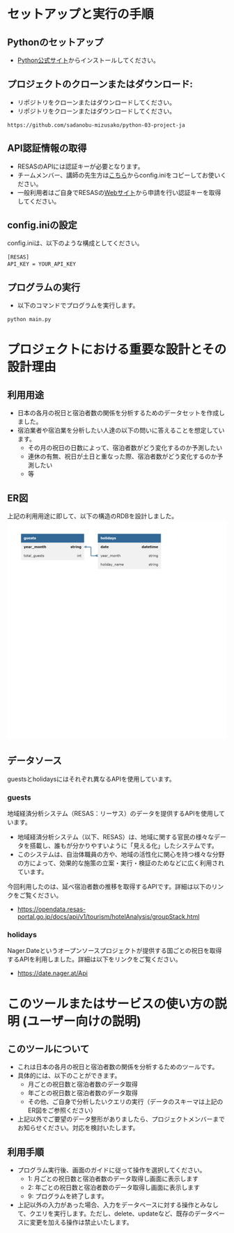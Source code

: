 # セットアップと実行の手順
## Pythonのセットアップ
- [Python公式サイト](https://www.python.org/downloads/)からインストールしてください。
## プロジェクトのクローンまたはダウンロード:
- リポジトリをクローンまたはダウンロードしてください。
- リポジトリをクローンまたはダウンロードしてください。
```
https://github.com/sadanobu-mizusako/python-03-project-ja
```

## API認証情報の取得
- RESASのAPIには認証キーが必要となります。
- チームメンバー、講師の先生方は[こちら](https://drive.google.com/file/d/1yqpJDss3BeNUIjrkk1Zarp3bBXy2Sq1l/view?usp=drive_link)からconfig.iniをコピーしてお使いください。
- 一般利用者はご自身でRESASの[Webサイト](https://opendata.resas-portal.go.jp/form.html)から申請を行い認証キーを取得してください。

## config.iniの設定
config.iniは、以下のような構成としてください。
```
[RESAS]
API_KEY = YOUR_API_KEY
```

## プログラムの実行
- 以下のコマンドでプログラムを実行します。
```bash
python main.py
```

# プロジェクトにおける重要な設計とその設計理由
## 利用用途
- 日本の各月の祝日と宿泊者数の関係を分析するためのデータセットを作成しました。
- 宿泊業者や宿泊業を分析したい人達の以下の問いに答えることを想定しています。
    - その月の祝日の日数によって、宿泊者数がどう変化するのか予測したい
    - 連休の有無、祝日が土日と重なった際、宿泊者数がどう変化するのか予測したい
    - 等
## ER図
上記の利用用途に即して、以下の構造のRDBを設計しました。
![](./database_diagram.png)

## データソース
guestsとholidaysにはそれぞれ異なるAPIを使用しています。
### guests
地域経済分析システム（RESAS：リーサス）のデータを提供するAPIを使用しています。
- 地域経済分析システム（以下、RESAS）は、地域に関する官民の様々なデータを搭載し、誰もが分かりやすいように「見える化」したシステムです。
- このシステムは、自治体職員の方や、地域の活性化に関心を持つ様々な分野の方によって、効果的な施策の立案・実行・検証のためなどに広く利用されています。

今回利用したのは、延べ宿泊者数の推移を取得するAPIです。詳細は以下のリンクをご覧ください。
- https://opendata.resas-portal.go.jp/docs/api/v1/tourism/hotelAnalysis/groupStack.html

### holidays
Nager.Dateというオープンソースプロジェクトが提供する国ごとの祝日を取得するAPIを利用しました。詳細は以下をリンクをご覧ください。
- https://date.nager.at/Api

# このツールまたはサービスの使い方の説明 (ユーザー向けの説明)
## このツールについて
- これは日本の各月の祝日と宿泊者数の関係を分析するためのツールです。
- 具体的には、以下のことができます。
    - 月ごとの祝日数と宿泊者数のデータ取得
    - 年ごとの祝日数と宿泊者数のデータ取得
    - その他、ご自身で分析したいクエリの実行（データのスキーマは上記のER図をご参照ください）
- 上記以外でご要望のデータ整形がありましたら、プロジェクトメンバーまでお知らせください。対応を検討いたします。

## 利用手順
- プログラム実行後、画面のガイドに従って操作を選択してください。
    - 1: 月ごとの祝日数と宿泊者数のデータ取得し画面に表示します
    - 2: 年ごとの祝日数と宿泊者数のデータ取得し画面に表示します
    - 9: プログラムを終了します。
- 上記以外の入力があった場合、入力をデータベースに対する操作とみなして、クエリを実行します。ただし、delete、updateなど、既存のデータベースに変更を加える操作は禁止いたします。